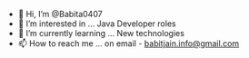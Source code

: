 - 👋 Hi, I’m @Babita0407
- 👀 I’m interested in ... Java Developer roles
- 🌱 I’m currently learning ... New technologies 
- 📫 How to reach me ... on email - babitjain.info@gmail.com

<!---
Babita0407/Babita0407 is a ✨ special ✨ repository because its `README.md` (this file) appears on your GitHub profile.
You can click the Preview link to take a look at your changes.
--->
